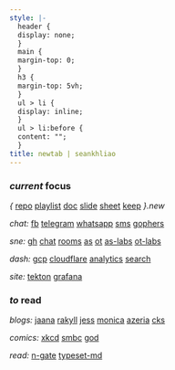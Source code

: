 ```yaml
---
style: |-
  header {
  display: none;
  }
  main {
  margin-top: 0;
  }
  h3 {
  margin-top: 5vh;
  }
  ul > li {
  display: inline;
  }
  ul > li:before {
  content: "";
  }
title: newtab | seankhliao
---
```


### _current_ focus

_{_
[repo](https://repo.new)
[playlist](https://playlist.new)
[doc](https://doc.new)
[slide](https://slide.new)
[sheet](https://sheet.new)
[keep](https://keep.new)
_}.new_

_chat:_
[fb](https://messenger.com)
[telegram](https://web.telegram.org)
[whatsapp](https://web.whatsapp.com)
[sms](https://messages.google.com)
[gophers](https://app.slack.com/client/T029RQSE6/C029RQSEE)

_sne:_
[gh](https://github.com/seankhliao/uva-sne)
[chat](https://chat.students.os3.nl)
[rooms](https://www.os3.nl/2019-2020/services/green_light)
[as](https://www.os3.nl/2019-2020/courses/as/start)
[ot](https://www.os3.nl/2019-2020/courses/ot/start)
[as-labs](https://www.os3.nl/2019-2020/students/sean_liao/as)
[ot-labs](https://www.os3.nl/2019-2020/students/sean_liao/ot)

_dash:_
[gcp](https://console.cloud.google.com)
[cloudflare](https://dash.cloudflare.com)
[analytics](https://analytics.google.com)
[search](https://search.google.com/search-console)

_site:_
[tekton](https://tekton.seankhliao.com/)
[grafana](https://grafana.seankhliao.com/)

### _to_ read

_blogs:_
[jaana](https://jbd.dev)
[rakyll](https://rakyll.org)
[jess](https://jess.dev)
[monica](https://meowni.ca)
[azeria](https://azeria-labs.com)
[cks](https://utcc.utoronto.ca/~cks/space/blog/__IndexChron)

_comics:_
[xkcd](https://xkcd.com)
[smbc](https://www.smbc-comics.com)
[god](https://www.webtoons.com/en/comedy/adventures-of-god/list?title_no=853)

<!--
[olympus](https://www.webtoons.com/en/romance/lore-olympus/list?title_no=1320)
[clinic](https://www.webtoons.com/en/challenge/clinic-of-horrors/list?title_no=274661)
[meme](https://www.webtoons.com/en/challenge/meme-girls/list?title_no=304446)
[ie](https://www.webtoons.com/en/challenge/internet-explorer/list?title_no=219164)
-->

_read:_
[n-gate](http://n-gate.com)
[typeset-md](https://dave.autonoma.ca/blog/)

